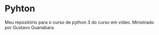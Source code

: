 # Pyhton
 Meu repositório para o curso de python 3 do curso em vídeo. Ministrado por Gustavo Guanabara.
